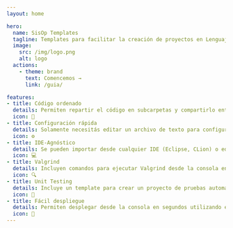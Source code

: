 ```yaml
---
layout: home

hero:
  name: SisOp Templates
  tagline: Templates para facilitar la creación de proyectos en Lenguaje C.
  image:
    src: /img/logo.png
    alt: logo
  actions:
    - theme: brand
      text: Comencemos →
      link: /guia/

features:
- title: Código ordenado
  details: Permiten repartir el código en subcarpetas y compartirlo entre módulos de forma sencilla.
  icon: 📄
- title: Configuración rápida
  details: Solamente necesitás editar un archivo de texto para configurar la compilación de cada proyecto.
  icon: ⚙️
- title: IDE-Agnóstico
  details: Se pueden importar desde cualquier IDE (Eclipse, CLion) o editor de texto (Visual Studio Code, Sublime Text).
  icon: 💻
- title: Valgrind
  details: Incluyen comandos para ejecutar Valgrind desde la consola en modo memcheck y helgrind.
  icon: 🔍
- title: Unit Testing
  details: Incluye un template para crear un proyecto de pruebas automatizadas con CSpec.
  icon: 🧪
- title: Fácil despliegue
  details: Permiten desplegar desde la consola en segundos utilizando el script de deploy de la cátedra.
  icon: 🚀
---
```


